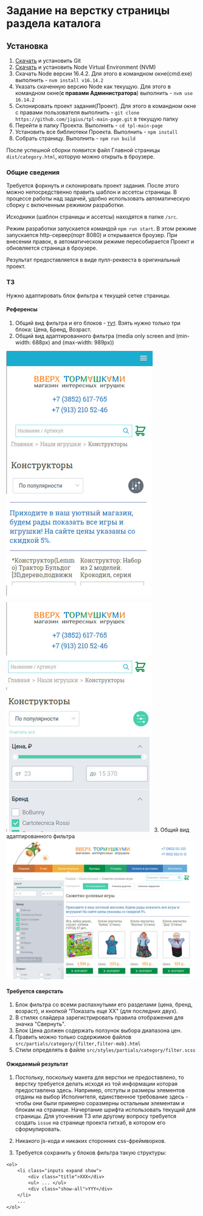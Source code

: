 # Задание на верстку страницы раздела каталога

## Установка 
1. [Скачать](https://git-scm.com/download/win) и установить Git
2. [Скачать](https://github.com/coreybutler/nvm-windows/releases/download/1.1.9/nvm-setup.exe)  и  установить Node Virtual Environment (NVM)
3. Скачать Node версии 16.4.2. Для этого в командном окне(cmd.exe) выполнить - `nvm install v16.14.2`
4. Указать скаченную версию Node как текущую. Для этого в командном окне(__с правами Администратора__) выполнить - `nvm use 16.14.2`
5. Склонировать проект задания(Проект). Для этого в командном окне с правами пользователя выполнить - `git clone https://github.com/jigius/tpl-main-page.git` в текущую папку
6. Перейти в папку Проекта. Выполнить - `cd tpl-main-page`
7. Установить все библиотеки Проекта. Выполнить - `npm install`
8. Собрать страницу. Выполнить - `npm run build`

После успешной сборки появится файл Главной страницы `dist/category.html`, которую можно открыть в броузере. 

### Общие сведения
Требуется форкнуть и склонировать проект задания. После этого можно непосредственно править шаблон и ассетсы страницы.
В процессе работы над задачей, удобно использовать автоматическую сборку с включенным режимом разработки.

Исходники (шаблон страницы и ассетсы) находятся в папке `/src`.

Режим разработки запускается командой `npm run start`. В этом режиме запускается http-сервер(порт 8080) и открывается
броузер. При внесении правок, в автоматическом режиме пересобирается Проект и обновляется страница в
броузере.

Результат предоставляется в виде пулл-реквеста в оригинальный проект. 

### ТЗ

Нужно адаптировать блок фильтра к текущей сетке страницы.

#### Референсы
1. Общий вид фильтра и его блоков - [тут](https://umitoy.ru/toys/creativity/materialy-dlya-tvorchestva/materialy/tsvetnaya-bumaga/?set_filter=y&f_124_2755625286=Y&f_124_2786819421=Y&f_124_3010671297=Y&f_124_2768808424=Y&f_124_1530721764=Y&f_124_2628388234=Y&f_124_4172862750=Y). Взять нужно только три блока: Цена, Бренд, Возраст.
2. Общий вид адаптированного фильтра (media only screen and (min-width: 688px) and (max-width: 989px))  

![тут](mob-cat-fltr-collapsed.jpg)

![тут](mob-cat-fltr-expanded.jpg)
3. Общий вид адаптированного фильтра 
![тут](cat-fltr-dktp.jpg)

#### Требуется сверстать
1. Блок фильтра со всеми распахнутыми его разделами (цена, бренд, возраст), и кнопкой "Показать еще XX" (для последних двух).
2. В стилях слайдера зарегистрировать правила отображения для значка "Свернуть".
3. Блок Цена должен содержать ползунок выбора диапазона цен.
4. Править можно только содержимое файлов `src/partials/category/{filter,filter-mob}.html` 
5. Стили определять в файле `src/styles/partials/category/filter.scss` 

#### Ожидаемый результат

1. Постольку, поскольку макета для верстки не предоставлено, то верстку требуется делать исходя из той информации
которая предоставлена здесь. Например, отступы и размеры элементов отданы на выбор Исполнителя, единственное требование
здесь - чтобы они были примерно соразмерны остальным элементам и блокам на странице. Начертание шрифта использовать текущий для
страницы. Для уточнения ТЗ или другому вопросу требуется создать `issue` на странице проекта гитхаб, в котором его сформулировать. 

2. Никакого js-кода и никаких сторонних css-фреймворков.

3. Требуется сохранить у блоков фильтра такую структуры: 
```
<ol>
    <li class="inputs expand show">
        <div class="title">XXX</div>
        <ul> ... </ul>
        <div class="show-all">YYY</div>			
    </li>
    ...
</ol>
```
